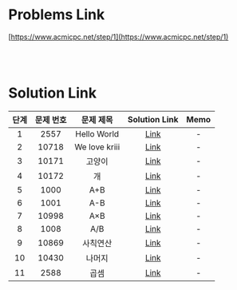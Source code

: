 # Problems Link

[https://www.acmicpc.net/step/1](https://www.acmicpc.net/step/1)

<br><br>

# Solution Link

| 단계 | 문제 번호 |   문제 제목   |              Solution Link               | Memo |
| :--: | :-------: | :-----------: | :--------------------------------------: | :--: |
|  1   |   2557    |  Hello World  |  [Link](../Solutions/2557_Hello_World)   |  -   |
|  2   |   10718   | We love kriii | [Link](../Solutions/10718_We_love_kriii) |  -   |
|  3   |   10171   |    고양이     |    [Link](../Solutions/10171_고양이)     |  -   |
|  4   |   10172   |      개       |      [Link](../Solutions/10172_개)       |  -   |
|  5   |   1000    |      A+B      |      [Link](../Solutions/1000_A+B)       |  -   |
|  6   |   1001    |      A-B      |      [Link](../Solutions/1001_A-B)       |  -   |
|  7   |   10998   |      A×B      |      [Link](../Solutions/10998_A×B)      |  -   |
|  8   |   1008    |      A/B      |      [Link](../Solutions/1008_A÷B)       |  -   |
|  9   |   10869   |   사칙연산    |   [Link](../Solutions/10869_사칙연산)    |  -   |
|  10  |   10430   |    나머지     |    [Link](../Solutions/10430_나머지)     |  -   |
|  11  |   2588    |     곱셈      |      [Link](../Solutions/2588_곱셈)      |  -   |
